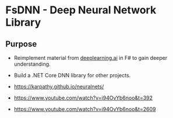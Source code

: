 # FsDNN - Deep Neural Network Library

## Purpose

- Reimplement material from [deeplearning.ai](https://www.deeplearning.ai/) in F# to gain deeper understanding.
- Build a .NET Core DNN library for other projects.



- https://karpathy.github.io/neuralnets/
- https://www.youtube.com/watch?v=i94OvYb6noo&t=392

- https://www.youtube.com/watch?v=i94OvYb6noo&t=2609
